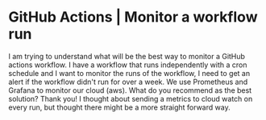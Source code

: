 
# GitHub Actions | Monitor a workflow run

I am trying to understand what will be the best way to monitor a GitHub actions workflow.
I have a workflow that runs independently with a cron schedule and I want to monitor the runs of the workflow, I need to get an alert if the workflow didn't run for over a week.
We use Prometheus and Grafana to monitor our cloud (aws).
What do you recommend as the best solution?
Thank you!
I thought about sending a metrics to cloud watch on every run, but thought there might be a more straight forward way.

        